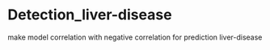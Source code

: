 # Detection_liver-disease
make model correlation with negative correlation for prediction liver-disease
